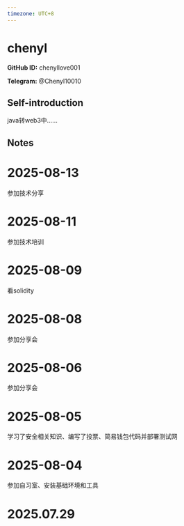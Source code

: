 ```yaml
---
timezone: UTC+8
---
```


# chenyl

**GitHub ID:** chenyllove001

**Telegram:** @Chenyl10010

## Self-introduction

java转web3中……

## Notes

<!-- Content_START -->
# 2025-08-13

参加技术分享

# 2025-08-11

参加技术培训

# 2025-08-09

看solidity

# 2025-08-08

参加分享会

# 2025-08-06

参加分享会

# 2025-08-05

学习了安全相关知识、编写了投票、简易钱包代码并部署测试网

# 2025-08-04

参加自习室、安装基础环境和工具


# 2025.07.29


<!-- Content_END -->
